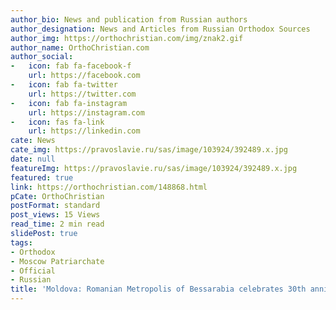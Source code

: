 ```yaml
---
author_bio: News and publication from Russian authors
author_designation: News and Articles from Russian Orthodox Sources
author_img: https://orthochristian.com/img/znak2.gif
author_name: OrthoChristian.com
author_social:
-   icon: fab fa-facebook-f
    url: https://facebook.com
-   icon: fab fa-twitter
    url: https://twitter.com
-   icon: fab fa-instagram
    url: https://instagram.com
-   icon: fas fa-link
    url: https://linkedin.com
cate: News
cate_img: https://pravoslavie.ru/sas/image/103924/392489.x.jpg
date: null
featureImg: https://pravoslavie.ru/sas/image/103924/392489.x.jpg
featured: true
link: https://orthochristian.com/148868.html
pCate: OrthoChristian
postFormat: standard
post_views: 15 Views
read_time: 2 min read
slidePost: true
tags:
- Orthodox
- Moscow Patriarchate
- Official
- Russian
title: 'Moldova: Romanian Metropolis of Bessarabia celebrates 30th anniversary'
---
```

